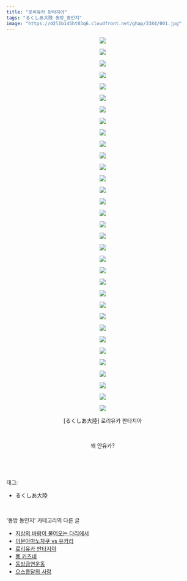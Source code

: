 ```yaml
---
title: "로리유카 판타지아"
tags: "るくしあ大陸 동방_동인지"
image: "https://d2l1b145ht03q6.cloudfront.net/ghap/2384/001.jpg"
---
```

<div class="article">
<p style="text-align: center; clear: none; float: none;"><img src="{{ site.imgserver1 }}/ghap/2384/001.jpg"/></p>
<p style="text-align: center; clear: none; float: none;"><img src="{{ site.imgserver1 }}/ghap/2384/002.jpg"/></p>
<p style="text-align: center; clear: none; float: none;"><img src="{{ site.imgserver1 }}/ghap/2384/003.jpg"/></p>
<p style="text-align: center; clear: none; float: none;"><img src="{{ site.imgserver1 }}/ghap/2384/004.jpg"/></p>
<p style="text-align: center; clear: none; float: none;"><img src="{{ site.imgserver1 }}/ghap/2384/005.jpg"/></p>
<p style="text-align: center; clear: none; float: none;"><img src="{{ site.imgserver1 }}/ghap/2384/006.jpg"/></p>
<p style="text-align: center; clear: none; float: none;"><img src="{{ site.imgserver1 }}/ghap/2384/007.jpg"/></p>
<p style="text-align: center; clear: none; float: none;"><img src="{{ site.imgserver1 }}/ghap/2384/008.jpg"/></p>
<p style="text-align: center; clear: none; float: none;"><img src="{{ site.imgserver1 }}/ghap/2384/009.jpg"/></p>
<p style="text-align: center; clear: none; float: none;"><img src="{{ site.imgserver1 }}/ghap/2384/010.jpg"/></p>
<p style="text-align: center; clear: none; float: none;"><img src="{{ site.imgserver1 }}/ghap/2384/011.jpg"/></p>
<p style="text-align: center; clear: none; float: none;"><img src="{{ site.imgserver1 }}/ghap/2384/012.jpg"/></p>
<p style="text-align: center; clear: none; float: none;"><img src="{{ site.imgserver1 }}/ghap/2384/013.jpg"/></p>
<p style="text-align: center; clear: none; float: none;"><img src="{{ site.imgserver1 }}/ghap/2384/014.jpg"/></p>
<p style="text-align: center; clear: none; float: none;"><img src="{{ site.imgserver1 }}/ghap/2384/015.jpg"/></p>
<p style="text-align: center; clear: none; float: none;"><img src="{{ site.imgserver1 }}/ghap/2384/016.jpg"/></p>
<p style="text-align: center; clear: none; float: none;"><img src="{{ site.imgserver1 }}/ghap/2384/017.jpg"/></p>
<p style="text-align: center; clear: none; float: none;"><img src="{{ site.imgserver1 }}/ghap/2384/018.jpg"/></p>
<p style="text-align: center; clear: none; float: none;"><img src="{{ site.imgserver1 }}/ghap/2384/019.jpg"/></p>
<p style="text-align: center; clear: none; float: none;"><img src="{{ site.imgserver1 }}/ghap/2384/020.jpg"/></p>
<p style="text-align: center; clear: none; float: none;"><img src="{{ site.imgserver1 }}/ghap/2384/021.jpg"/></p>
<p style="text-align: center; clear: none; float: none;"><img src="{{ site.imgserver1 }}/ghap/2384/022.jpg"/></p>
<p style="text-align: center; clear: none; float: none;"><img src="{{ site.imgserver1 }}/ghap/2384/023.jpg"/></p>
<p style="text-align: center; clear: none; float: none;"><img src="{{ site.imgserver1 }}/ghap/2384/024.jpg"/></p>
<p style="text-align: center; clear: none; float: none;"><img src="{{ site.imgserver1 }}/ghap/2384/025.jpg"/></p>
<p style="text-align: center; clear: none; float: none;"><img src="{{ site.imgserver1 }}/ghap/2384/026.jpg"/></p>
<p style="text-align: center; clear: none; float: none;"><img src="{{ site.imgserver1 }}/ghap/2384/027.jpg"/></p>
<p style="text-align: center; clear: none; float: none;"><img src="{{ site.imgserver1 }}/ghap/2384/028.jpg"/></p>
<p style="text-align: center; clear: none; float: none;"><img src="{{ site.imgserver1 }}/ghap/2384/029.jpg"/></p>
<p style="text-align: center; clear: none; float: none;"><img src="{{ site.imgserver1 }}/ghap/2384/030.jpg"/></p>
<p style="text-align: center; clear: none; float: none;"><img src="{{ site.imgserver1 }}/ghap/2384/031.jpg"/></p>
<p style="text-align: center; clear: none; float: none;"><img src="{{ site.imgserver1 }}/ghap/2384/032.jpg"/></p>
<p style="text-align: center; clear: none; float: none;"><img src="{{ site.imgserver1 }}/ghap/2384/033.jpg"/></p>
<p style="text-align: center; clear: none; float: none;">[るくしあ大陸] 로리유카 판타지아</p>
<p style="text-align: center; clear: none; float: none;"><br/></p>
<p style="text-align: center; clear: none; float: none;">왜 안유카?</p>
<p><br/></p>
</div><br/>
<div class="tagTrail">
<p>태그: </p>
<ul>
<li>るくしあ大陸</li>
</ul>
</div><br/>
<div class="another">
<p>'동방 동인지' 카테고리의 다른 글</p>
<ul>
<li><a href="/ghap_2386">지상의 바람이 불어오는 다리에서</a></li>
<li><a href="/ghap_2385">이문아마노자쿠 vs 유카리</a></li>
<li><a href="/ghap_2384">로리유카 판타지아</a></li>
<li><a href="/ghap_2383">묭 키츠네</a></li>
<li><a href="/ghap_2382">동방금연운동</a></li>
<li><a href="/ghap_2380">으스름달의 사랑</a></li>
</ul>
</div><br/>
<div class="cb_module cb_fluid">
<div class="cb_wrt cb_profile">
</div><!-- commentList close -->
</div><br/>
